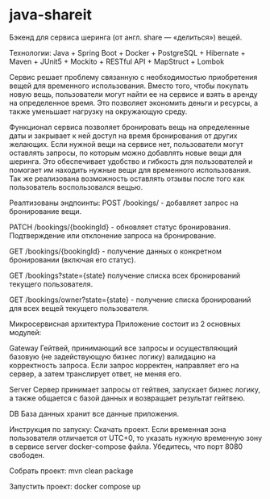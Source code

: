# java-shareit

Бэкенд для сервиса шеринга (от англ. share — «делиться») вещей.

Технологии: Java + Spring Boot + Docker + PostgreSQL + Hibernate + Maven + JUnit5 + Mockito + RESTful API + MapStruct + Lombok

Сервис решает проблему связанную с необходимостью приобретения вещей для временного использования. Вместо того, чтобы покупать новую вещь, пользователи могут найти ее на сервисе и взять в аренду на определенное время. Это позволяет экономить деньги и ресурсы, а также уменьшает нагрузку на окружающую среду.

Функционал сервиса позволяет бронировать вещь на определенные даты и закрывает к ней доступ на время бронирования от других желающих. Если нужной вещи на сервисе нет, пользователи могут оставлять запросы, по которым можно добавлять новые вещи для шеринга. Это обеспечивает удобство и гибкость для пользователей и помогает им находить нужные вещи для временного использования. Так же реализована возможность оставлять отзывы после того как пользователь воспользовался вещью.

Реалтизованы эндпоинты:
POST /bookings/ - добавляет запрос на бронирование вещи.

PATCH /bookings/{bookingId} - обновляет статус бронирования. Подтверждение или отклонение запроса на бронирование.

GET /bookings/{bookingId} - получение данных о конкретном бронировании (включая его статус).

GET /bookings?state={state} получение списка всех бронирований текущего пользователя.

GET /bookings/owner?state={state} - получение списка бронирований для всех вещей текущего пользователя.


Микросервисная архитектура
Приложение состоит из 2 основных модулей:

Gateway
Гейтвей, принимающий все запросы и осуществляющий базовую (не задействующую бизнес логику) валидацию на корректность запроса. Если запрос корректен, направляет его на сервер, а затем транслирует ответ, не меняя его.

Server
Сервер принимает запросы от гейтвея, запускает бизнес логику, а также общается с базой данных и возвращает результат гейтвею.

DB
База данных хранит все данные приложения.



Инструкция по запуску:
Скачать проект. Если временная зона пользователя отличается от UTC+0, то указать нужную временную зону в сервисе server docker-compose файла.
Убедитесь, что порт 8080 свободен.

Собрать проект:
mvn clean package

Запустить проект:
docker compose up
